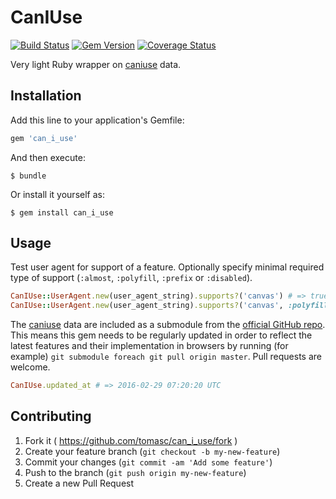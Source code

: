 # CanIUse

[![Build Status](https://travis-ci.org/tomasc/can_i_use.svg)](https://travis-ci.org/tomasc/can_i_use) [![Gem Version](https://badge.fury.io/rb/can_i_use.svg)](http://badge.fury.io/rb/can_i_use) [![Coverage Status](https://img.shields.io/coveralls/tomasc/can_i_use.svg)](https://coveralls.io/r/tomasc/can_i_use)

Very light Ruby wrapper on [caniuse](http://www.caniuse.com) data.

## Installation

Add this line to your application's Gemfile:

```ruby
gem 'can_i_use'
```

And then execute:

```
$ bundle
```

Or install it yourself as:

```
$ gem install can_i_use
```

## Usage

Test user agent for support of a feature. Optionally specify minimal required type of support (`:almost`, `:polyfill`, `:prefix` or `:disabled`).

```ruby
CanIUse::UserAgent.new(user_agent_string).supports?('canvas') # => true
CanIUse::UserAgent.new(user_agent_string).supports?('canvas', :polyfill) # => true
```

The [caniuse](http://www.caniuse.com) data are included as a submodule from the [official GitHub repo](https://github.com/fyrd/caniuse). This means this gem needs to be regularly updated in order to reflect the latest features and their implementation in browsers by running (for example) `git submodule foreach git pull origin master`. Pull requests are welcome.

```ruby
CanIUse.updated_at # => 2016-02-29 07:20:20 UTC
```

## Contributing

1. Fork it ( https://github.com/tomasc/can_i_use/fork )
2. Create your feature branch (`git checkout -b my-new-feature`)
3. Commit your changes (`git commit -am 'Add some feature'`)
4. Push to the branch (`git push origin my-new-feature`)
5. Create a new Pull Request
